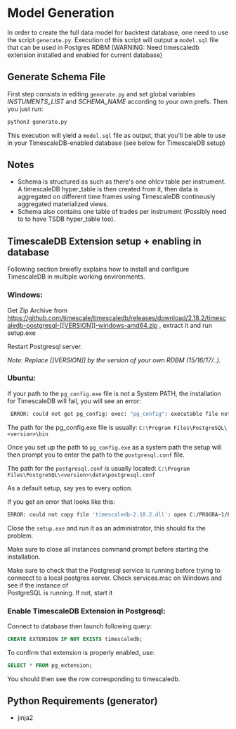 Model Generation
================

In order to create the full data model for backtest database, one need to use the script `generate.py`. Execution of this script will output a `model.sql` file that can be used in Postgres RDBM (WARNING: Need timescaledb extension installed and enabled for current database)

## Generate Schema File

First step consists in editing `generate.py` and set global variables *INSTUMENTS_LIST* and *SCHEMA_NAME* according to your own prefs. Then you just run: 

```bash
python3 generate.py
```

This execution will yield a `model.sql` file as output, that you'll be able to use in your TimescaleDB-enabled database (see below for TimescaleDB setup)

## Notes

* Schema is structured as such as there's one ohlcv table per instrument.
A timescaleDB hyper_table is then created from it, then data is aggregated on different time frames using 
TimescaleDB continously aggregated materialized views. 
* Schema also contains one table of trades per instrument (Possibly need to to have TSDB hyper_table too).

## TimescaleDB Extension setup + enabling in database

Following section breiefly explains how to install and configure TimescaleDB in multiple working environments.

### Windows:

Get Zip Archive from https://github.com/timescale/timescaledb/releases/download/2.18.2/timescaledb-postgresql-[[VERSION]]-windows-amd64.zip , extract it and run setup.exe

Restart Postgresql server.

*Note: Replace [[VERSION]] by the version of your own RDBM (15/16/17/..).*

### Ubuntu:

If your path to the `pg_config.exe` file is not a System PATH, the installation for TimescaleDB will fail, you will see an error:

```bash
 ERROR: could not get pg_config: exec: "pg_config": executable file not found in %PATH%
```

The path for the pg_config.exe file is usually:  `C:\Program Files\PostgreSQL\<version>\bin`

Once you set up the path to `pg_config.exe` as a system path the setup will then prompt you to enter the path to the `postgresql.conf` file.

The path for the `postgresql.conf` is usually located:  `C:\Program Files\PostgreSQL\<version>\data\postgresql.conf`  

As a default setup, say yes to every option.

If you get an error that looks like this:

```bash
ERROR: could not copy file 'timescaledb-2.18.2.dll': open C:/PROGRA~1/POSTGR~1/17/lib/timescaledb-2.18.2.dll: Access is denied.
```

Close the `setup.exe` and run it as an administrator, this should fix the problem.

Make sure to close all instances command prompt before starting the installation.

Make sure to check that the Postgresql service is running before trying to connecct to a local postgres server. Check services.msc on Windows and see if the instance of  
PostgreSQL is running. If not, start it 


### Enable TimescaleDB Extension in Postgresql:

Connect to database then launch following query:

```sql
CREATE EXTENSION IF NOT EXISTS timescaledb;
``` 

To confirm that extension is properly enabled, use:

```sql
SELECT * FROM pg_extension;
``` 

You should then see the row corresponding to timescaledb.

## Python Requirements (generator)

* jinja2
